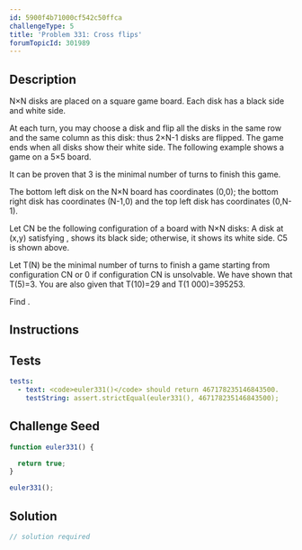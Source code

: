 ```yaml
---
id: 5900f4b71000cf542c50ffca
challengeType: 5
title: 'Problem 331: Cross flips'
forumTopicId: 301989
---
```


## Description

<section id='description'>

N×N disks are placed on a square game board. Each disk has a black side and white side.

At each turn, you may choose a disk and flip all the disks in the same row and the same column as this disk: thus 2×N-1 disks are flipped. The game ends when all disks show their white side. The following example shows a game on a 5×5 board.

It can be proven that 3 is the minimal number of turns to finish this game.

The bottom left disk on the N×N board has coordinates (0,0); the bottom right disk has coordinates (N-1,0) and the top left disk has coordinates (0,N-1).

Let CN be the following configuration of a board with N×N disks: A disk at (x,y) satisfying , shows its black side; otherwise, it shows its white side. C5 is shown above.

Let T(N) be the minimal number of turns to finish a game starting from configuration CN or 0 if configuration CN is unsolvable. We have shown that T(5)=3. You are also given that T(10)=29 and T(1 000)=395253.

Find .

</section>

## Instructions

<section id='instructions'>

</section>

## Tests

<section id='tests'>

```yml
tests:
  - text: <code>euler331()</code> should return 467178235146843500.
    testString: assert.strictEqual(euler331(), 467178235146843500);

```

</section>

## Challenge Seed

<section id='challengeSeed'>

<div id='js-seed'>

```js
function euler331() {

  return true;
}

euler331();
```

</div>

</section>

## Solution

<section id='solution'>

```js
// solution required
```

</section>
